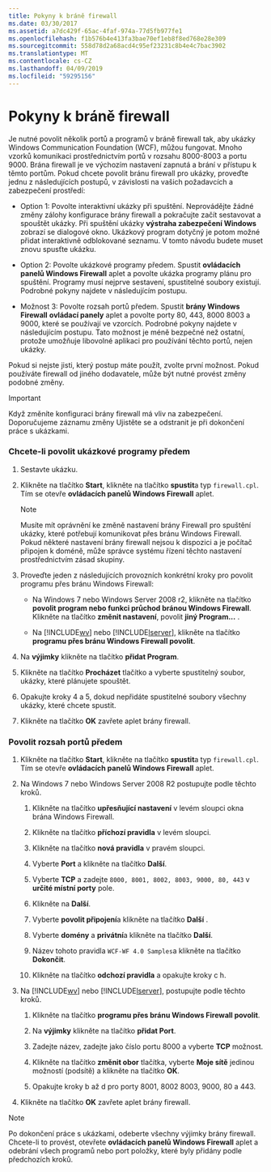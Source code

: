 ```yaml
---
title: Pokyny k bráně firewall
ms.date: 03/30/2017
ms.assetid: a7dc429f-65ac-4faf-974a-77d5fb977fe1
ms.openlocfilehash: f1b576b4e413fa3bae70ef1eb8f8ed768e28e309
ms.sourcegitcommit: 558d78d2a68acd4c95ef23231c8b4e4c7bac3902
ms.translationtype: MT
ms.contentlocale: cs-CZ
ms.lasthandoff: 04/09/2019
ms.locfileid: "59295156"
---
```

# <a name="firewall-instructions"></a>Pokyny k bráně firewall
Je nutné povolit několik portů a programů v bráně firewall tak, aby ukázky Windows Communication Foundation (WCF), můžou fungovat. Mnoho vzorků komunikaci prostřednictvím portů v rozsahu 8000-8003 a portu 9000. Brána firewall je ve výchozím nastavení zapnutá a brání v přístupu k těmto portům. Pokud chcete povolit bránu firewall pro ukázky, proveďte jednu z následujících postupů, v závislosti na vašich požadavcích a zabezpečení prostředí:  
  
-   Option 1: Povolte interaktivní ukázky při spuštění. Neprovádějte žádné změny zálohy konfigurace brány firewall a pokračujte začít sestavovat a spouštět ukázky. Při spuštění ukázky **výstraha zabezpečení Windows** zobrazí se dialogové okno. Ukázkový program dotyčný je potom možné přidat interaktivně odblokované seznamu. V tomto návodu budete muset znovu spusťte ukázku.  
  
-   Option 2: Povolte ukázkové programy předem. Spustit **ovládacích panelů Windows Firewall** aplet a povolte ukázka programy plánu pro spuštění. Programy musí nejprve sestavení, spustitelné soubory existují. Podrobné pokyny najdete v následujícím postupu.  
  
-   Možnost 3: Povolte rozsah portů předem. Spustit **brány Windows Firewall** **ovládací panely** aplet a povolte porty 80, 443, 8000 8003 a 9000, které se používají ve vzorcích. Podrobné pokyny najdete v následujícím postupu. Tato možnost je méně bezpečné než ostatní, protože umožňuje libovolné aplikaci pro používání těchto portů, nejen ukázky.  
  
 Pokud si nejste jisti, který postup máte použít, zvolte první možnost. Pokud používáte firewall od jiného dodavatele, může být nutné provést změny podobné změny.  
  
> [!IMPORTANT]
>  Když změníte konfiguraci brány firewall má vliv na zabezpečení. Doporučujeme záznamu změny Ujistěte se a odstranit je při dokončení práce s ukázkami.  
  
### <a name="to-enable-samples-programs-in-advance"></a>Chcete-li povolit ukázkové programy předem  
  
1. Sestavte ukázku.  
  
2. Klikněte na tlačítko **Start**, klikněte na tlačítko **spustit**a typ `firewall.cpl`. Tím se otevře **ovládacích panelů Windows Firewall** aplet.  
  
    > [!NOTE]
    >  Musíte mít oprávnění ke změně nastavení brány Firewall pro spuštění ukázky, které potřebují komunikovat přes bránu Windows Firewall. Pokud některé nastavení brány firewall nejsou k dispozici a je počítač připojen k doméně, může správce systému řízení těchto nastavení prostřednictvím zásad skupiny.  
  
3. Proveďte jeden z následujících provozních konkrétní kroky pro povolit programu přes bránu Windows Firewall:  
  
    -   Na Windows 7 nebo Windows Server 2008 r2, klikněte na tlačítko **povolit program nebo funkci průchod bránou Windows Firewall**. Klikněte na tlačítko **změnit nastavení**, povolit **jiný Program...** .  
  
    -   Na [!INCLUDE[wv](../../../../includes/wv-md.md)] nebo [!INCLUDE[lserver](../../../../includes/lserver-md.md)], klikněte na tlačítko **programu přes bránu Windows Firewall povolit**.  
  
4. Na **výjimky** klikněte na tlačítko **přidat Program**.  
  
5. Klikněte na tlačítko **Procházet** tlačítko a vyberte spustitelný soubor, ukázky, které plánujete spouštět.  
  
6. Opakujte kroky 4 a 5, dokud nepřidáte spustitelné soubory všechny ukázky, které chcete spustit.  
  
7. Klikněte na tlačítko **OK** zavřete aplet brány firewall.  
  
### <a name="to-enable-a-port-range-in-advance"></a>Povolit rozsah portů předem  
  
1. Klikněte na tlačítko **Start**, klikněte na tlačítko **spustit**a typ `firewall.cpl`. Tím se otevře **ovládacích panelů Windows Firewall** aplet.  
  
2. Na Windows 7 nebo Windows Server 2008 R2 postupujte podle těchto kroků.  
  
    1.  Klikněte na tlačítko **upřesňující nastavení** v levém sloupci okna brána Windows Firewall.  
  
    2.  Klikněte na tlačítko **příchozí pravidla** v levém sloupci.  
  
    3.  Klikněte na tlačítko **nová pravidla** v pravém sloupci.  
  
    4.  Vyberte **Port** a klikněte na tlačítko **Další**.  
  
    5.  Vyberte **TCP** a zadejte `8000, 8001, 8002, 8003, 9000, 80, 443` v **určité místní porty** pole.  
  
    6.  Klikněte na **Další**.  
  
    7.  Vyberte **povolit připojení**a klikněte na tlačítko **Další** .  
  
    8.  Vyberte **domény** a **privátní**a klikněte na tlačítko **Další**.  
  
    9. Název tohoto pravidla `WCF-WF 4.0 Samples`a klikněte na tlačítko **Dokončit**.  
  
    10. Klikněte na tlačítko **odchozí pravidla** a opakujte kroky c h.  
  
3. Na [!INCLUDE[wv](../../../../includes/wv-md.md)] nebo [!INCLUDE[lserver](../../../../includes/lserver-md.md)], postupujte podle těchto kroků.  
  
    1.  Klikněte na tlačítko **programu přes bránu Windows Firewall povolit**.  
  
    2.  Na **výjimky** klikněte na tlačítko **přidat Port**.  
  
    3.  Zadejte název, zadejte jako číslo portu 8000 a vyberte **TCP** možnost.  
  
    4.  Klikněte na tlačítko **změnit obor** tlačítka, vyberte **Moje sítě** jedinou možností (podsítě) a klikněte na tlačítko **OK**.  
  
    5.  Opakujte kroky b až d pro porty 8001, 8002 8003, 9000, 80 a 443.  
  
4. Klikněte na tlačítko **OK** zavřete aplet brány firewall.  
  
> [!NOTE]
>  Po dokončení práce s ukázkami, odeberte všechny výjimky brány firewall. Chcete-li to provést, otevřete **ovládacích panelů Windows Firewall** aplet a odebrání všech programů nebo port položky, které byly přidány podle předchozích kroků.
